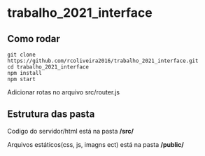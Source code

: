 # trabalho_2021_interface

## Como rodar
    git clone https://github.com/rcoliveira2016/trabalho_2021_interface.git
    cd trabalho_2021_interface
    npm install
    npm start

Adicionar rotas no arquivo src/router.js

## Estrutura das pasta
Codigo do servidor/html está na pasta __/src/__

Arquivos estáticos(css, js, imagns ect) está na pasta __/public/__
